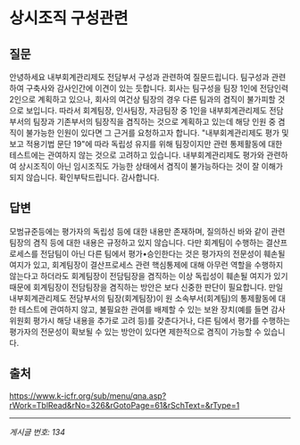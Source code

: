 # 상시조직 구성관련

## 질문
안녕하세요 내부회계관리제도 전담부서 구성과 관련하여 질문드립니다.
팀구성과 관련하여 구축사와 감사인간에 이견이 있는 듯합니다.
회사는 팀구성을 팀장 1인에 전담인력 2인으로 계획하고 있으나, 회사의 여건상 팀장의 경우 다른 팀과의 겸직이 불가피할 것으로 보입니다.
따라서 회계팀장, 인사팀장, 자금팀장 중 1인을 내부회계관리제도 전담부서의 팀장과 기존부서의 팀장직을 겸직하는 것으로 계획하고 있는데
해당 인원 중 겸직이 불가능한 인원이 있다면 그 근거를 요청하고자 합니다.
"내부회계관리제도 평가 및 보고 적용기법 문단 19"에 따라 독립성 유지를 위해 팀장이지만 관련 통제활동에 대한 테스트에는 관여하지 않는 것으로 고려하고 있습니다.
내부회계관리제도 평가와 관련하여 상시조직이 아닌 임시조직도 가능한 상태에서 겸직이 불가능하다는 것이 잘 이해가 되지 않습니다.
확인부탁드립니다.
감사합니다.

## 답변
모범규준등에는 평가자의 독립성 등에 대한 내용만 존재하며, 질의하신 바와 같이 관련 팀장의 겸직 등에 대한 내용은 규정하고 있지 않습니다.
다만 회계팀이 수행하는 결산프로세스를 전담팀이 아닌 다른 팀에서 평가•승인한다는 것은 평가자의 전문성이 훼손될 여지가 있고, 회계팀장이 결산프로세스 관련 핵심통제에 대해 아무런 역할을 수행하지 않는다고 하더라도 회계팀장이 전담팀장을 겸직하는 이상 독립성이 훼손될 여지가 있기 때문에 회계팀장이 전담팀장을 겸직하는 방안은 보다 신중한 판단이 필요합니다.
만일 내부회계관리제도 전담부서의 팀장(회계팀장)이 원 소속부서(회계팀)의 통제활동에 대한 테스트에 관여하지 않고, 불필요한 관여를 배제할 수 있는 보완 장치(예를 들면 감사위원회 평가시 해당 내용을 추가로 고려 등)를 갖춘다거나, 다른 팀에서 평가를 수행하는 평가자의 전문성이 확보될 수 있는 방안이 있다면 제한적으로 겸직이 가능할 수 있습니다.

## 출처
https://www.k-icfr.org/sub/menu/qna.asp?rWork=TblRead&rNo=326&rGotoPage=61&rSchText=&rType=1

---
*게시글 번호: 134*
